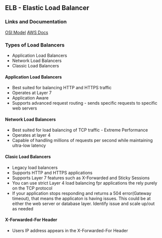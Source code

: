 ## ELB - Elastic Load Balancer

### Links and Documentation
[OSI Model](https://en.wikipedia.org/wiki/OSI_model)
[AWS Docs](https://docs.aws.amazon.com/elasticloadbalancing/)


### Types of Load Balancers
- Application Load Balancers
- Network Load Balancers
- Classic Load Balancers

#### Application Load Balancers
- Best suited for balancing HTTP and HTTPS traffic
- Operates at Layer 7 
- Application Aware
- Supports advanced request routing - sends specific requests to specific web servers

#### Network Load Balancers
- Best suited for load balancing of TCP traffic - Extreme Performance
- Operates at layer 4
- Capable of handling millions of requests per second while maintaining ultra-low latency

#### Clasic Load Balancers
- Legacy load balancers
- Supports HTTP and HTTPS applications
- Supports Layer 7 features such as X-Forwarded and Sticky Sessions
- You can use strict Layer 4 load balancing fpr applications the rely purely on the TCP protocol
- If your application stops responding and returns a 504 error(Gateway timeout), that means the applicaton is having issues.  This could be at either the web server or database layer.  Identify issue and scale up/out as needed

#### X-Forwarded-For Header
- Users IP address appears in the X-Forwarded-For Header

